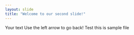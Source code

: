 ```yaml
---
layout: slide
title: "Welcome to our second slide!"
---
```

Your text
Use the left arrow to go back! Test this is sample file